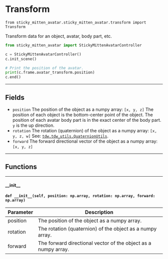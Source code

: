 # Transform

`from sticky_mitten_avatar.sticky_mitten_avatar.transform import Transform`

Transform data for an object, avatar, body part, etc.

```python
from sticky_mitten_avatar import StickyMittenAvatarController

c = StickyMittenAvatarController()
c.init_scene()

# Print the position of the avatar.
print(c.frame.avatar_transform.position)
c.end()
```

***

## Fields

- `position` The position of the object as a numpy array: `[x, y, z]` The position of each object is the bottom-center point of the object. The position of each avatar body part is in the exact center of the body part. `y` is the up direction.
- `rotation` The rotation (quaternion) of the object as a numpy array: `[x, y, z, w]` See: [`tdw.tdw_utils.QuaternionUtils`](https://github.com/threedworld-mit/tdw/blob/master/Documentation/python/tdw_utils.md#quaternionutils).
- `forward` The forward directional vector of the object as a numpy array: `[x, y, z]`

***

## Functions

***

#### \_\_init\_\_

**`def __init__(self, position: np.array, rotation: np.array, forward: np.array)`**

| Parameter | Description |
| --- | --- |
| position | The position of the object as a numpy array. |
| rotation | The rotation (quaternion) of the object as a numpy array. |
| forward | The forward directional vector of the object as a numpy array. |


